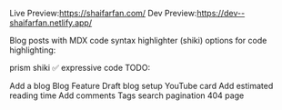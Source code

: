 Live Preview:https://shaifarfan.com/
Dev Preview:https://dev--shaifarfan.netlify.app/

Blog posts with MDX
code syntax highlighter (shiki)
options for code highlighting:

prism
shiki ✅
expressive code
TODO:

Add a blog
Blog Feature
Draft blog setup
YouTube card
Add estimated reading time
Add comments
Tags
search
pagination
404 page
